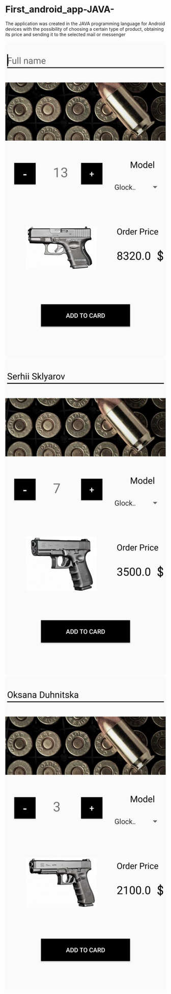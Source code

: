 # First_android_app-JAVA-
The application was created in the JAVA programming language for Android devices with the possibility of choosing a certain type of product, obtaining its price and sending it to the selected mail or messenger

![Example 1](https://github.com/Die-Hardman/First_android_app-JAVA-/blob/master/photo_2023-09-18_13-21-11%20(3).jpg)
![Example 2](https://github.com/Die-Hardman/First_android_app-JAVA-/blob/master/photo_2023-09-18_13-21-11.jpg)
![Example 2](https://github.com/Die-Hardman/First_android_app-JAVA-/blob/master/photo_2023-09-18_13-21-11%20(2).jpg)
